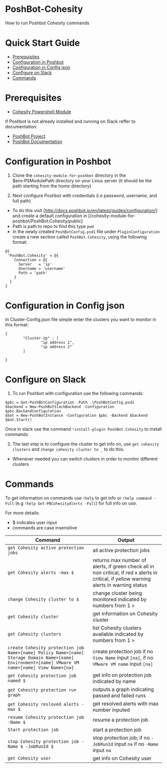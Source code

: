 # PoshBot-Cohesity
How to run Poshbot Cohesity commands
# Quick Start Guide

* [Prerequisites](#prerequisites)
* [Configuration in Poshbot](#configuration-in-poshbot)
* [Configuration in Config json](#configuration-in-config-json)
* [Configure on Slack](#configure-on-slack)
* [Commands](#commands)

# Prerequisites 
* [Cohesity Powershell Module](https://cohesity.github.io/cohesity-powershell-module/)

If Poshbot is not already installed and running on Slack reffer to documentation: 
  * [PoshBot Project](https://github.com/poshbotio/PoshBot)
  * [PoshBot Documentation](https://poshbot.readthedocs.io/en/latest/)

# Configuration in Poshbot
1. Clone the `cohesity-module-for-poshbot` directory in the $env:PSModulePath directory on your Linux server (it should be the path starting from the home directory) 

2. Next configure Poshbot with credentials (i.e password, username, and full path) 
  * To do this visit [http://docs.poshbot.io/en/latest/guides/configuration/] and create a default configuration in [/cohesity-module-for-poshbot/PoshBot.Cohesity/public] 
  * Path is path to repo to find this type `pwd`
  * In the newly created `PoshBotConfig.psd1` file under `PluginConfiguration` create a new section called `PoshBot.Cohesity`, using the following format: 
  ```
  @{
   'PoshBot.Cohesity' = @{
      Connection = @{
        Server   = 'ip'
        Username = 'username'
        Path = 'path'
      }
    }
}
  ```
# Configuration in Config json
In Cluster-Config.json file simple enter the clusters you want to monitor in this format: 
```
{
        "Cluster-ip" : [
                "ip address 1",
                "ip address 2"
        ]

}
```

 # Configure on Slack 
 
  1. To run Poshbot with configuration use the following commands: 
  ```
  $pbc = Get-PoshBotConfiguration -Path .\PoshBotConfig.psd1 
  $backend = New-PoshBotSlackBackend -Configuration $pbc.BackendConfiguration
  $bot = New-PoshBotInstance -Configuration $pbc -Backend $backend 
  $bot.Start() 
  ```
  Once in slack use the command `!install-plugin PoshBot.Cohesity` to install commands 
  
  2. The last step is to configure the cluster to get info on, use `get cohesity clusters` and `change cohesity cluster to _` to do this. 
  * Whenever needed you can switch clusters in order to monitor different clusters 
  
  # Commands 
  
  To get information on commands use `!help` to get info or `!help command -Full` (e.g `!help Get-PBCohesityAlerts -Full`) for full info on use.
  
  For more details:
  * $ indicates user input
  * commands are case insensitive
  
  | Command | Output |
| --------- | ----------- |
| `get Cohesity active protection jobs` | all active protection jobs|
| `get Cohesity alerts -max $` | returns max number of alerts, if green check all in non critical, if red x alerts in critical, if yellow warning alerts in warning status|
| `change Cohesity cluster to $` | change cluster being monitored indicated by numbers from 1 > |
| `get Cohesity cluster` | get information on Cohesity cluster|
| `get Cohesity clusters` | list Cohesity clusters available indicated by numbers from 1 >|
| `create Cohesity protection job Name=[name] Policy Name=[name] Storage Domain Name=[name] Environment=[name] VMware VM name=[name] View Name=[na]` | create protection job if no `View Name` input `[na]`, if no `VMware VM name` input `[na]`|
| `get Cohesity protection job named $` | get info on protection job indicated by name|
| `get Cohesity protection run graph` | outputs a graph indicating passed and failed runs|
| `get Cohesity resloved alerts -max $` | get resolved alerts with max number inputed|
| `resume Cohesity protection job -Name $` | resume a protection job|
| `Start protection job` | start a protection job|
| `stop Cohesity protection job -Name $ -JobRunId $` | stop protection job; if no `-JobRunId` input `na` if no `-Name` input `na` |
| `get Cohesity user` | get info on Cohesity user|

